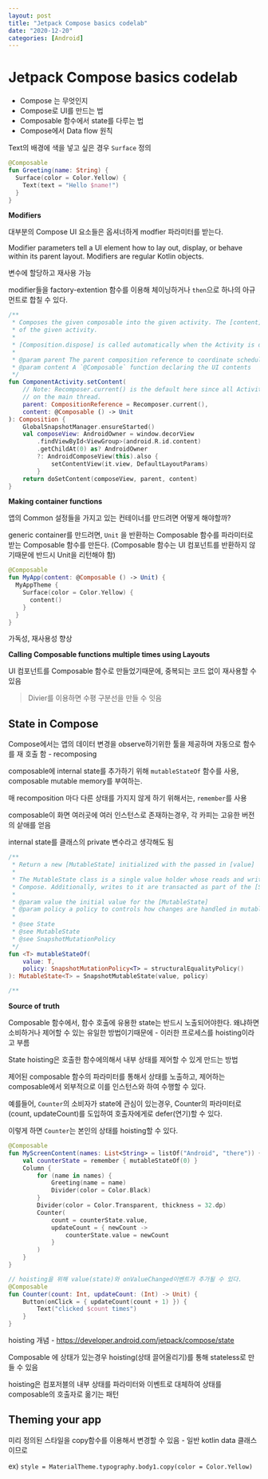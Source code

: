 ```yaml
---
layout: post
title: "Jetpack Compose basics codelab"
date: "2020-12-20"
categories: [Android]
---
```


# Jetpack Compose basics codelab

- Compose 는 무엇인지
- Compose로 UI를 만드는 법
- Composable 함수에서 state를 다루는 법
- Compose에서 Data flow 원칙



Text의 배경에 색을 넣고 싶은 경우 `Surface` 정의

```Kotlin
@Composable
fun Greeting(name: String) {
  Surface(color = Color.Yellow) {
    Text(text = "Hello $name!")
  }
}
```



**Modifiers**

대부분의 Compose UI 요소들은 옵셔너하게 modfier 파라미터를 받는다.

Modifier parameters tell a UI element how to lay out, display, or behave within its parent layout. Modifiers are regular Kotlin objects.

변수에 할당하고 재사용 가능

modifier들을 factory-extention 함수를 이용해 체이닝하거나 `then`으로 하나의 아규먼트로 합칠 수 있다.



```Kotlin
/**
 * Composes the given composable into the given activity. The [content] will become the root view
 * of the given activity.
 *
 * [Composition.dispose] is called automatically when the Activity is destroyed.
 *
 * @param parent The parent composition reference to coordinate scheduling of composition updates
 * @param content A `@Composable` function declaring the UI contents
 */
fun ComponentActivity.setContent(
    // Note: Recomposer.current() is the default here since all Activity view trees are hosted
    // on the main thread.
    parent: CompositionReference = Recomposer.current(),
    content: @Composable () -> Unit
): Composition {
    GlobalSnapshotManager.ensureStarted()
    val composeView: AndroidOwner = window.decorView
        .findViewById<ViewGroup>(android.R.id.content)
        .getChildAt(0) as? AndroidOwner
        ?: AndroidComposeView(this).also {
            setContentView(it.view, DefaultLayoutParams)
        }
    return doSetContent(composeView, parent, content)
}

```



**Making container functions**

앱의 Common 설정들을 가지고 있는 컨테이너를 만드려면 어떻게 해야할까?

generic container를 만드려면, `Unit` 을 반환하는 Composable 함수를 파라미터로 받는 Composable 함수를 만든다. (Composable 함수는 UI 컴포넌트를 반환하지 않기때문에 반드시 Unit을 리턴해야 함)

```kotlin
@Composable
fun MyApp(content: @Composable () -> Unit) {
  MyAppTheme {
    Surface(color = Color.Yellow) {
      content()
    }
  }
}
```

가독성, 재사용성 향상



**Calling Composable functions multiple times using Layouts**

UI 컴포넌트를 Composable 함수로 만들었기때문에, 중복되는 코드 없이 재사용할 수 있음

> Divier를 이용하면 수평 구분선을 만들 수 잇음



## State in Compose

Compose에서는 앱의 데이터 변경을 observe하기위한 툴을 제공하며 자동으로 함수를 재 호출 함 - recomposing

composable에 internal state를 추가하기 위해 `mutableStateOf` 함수를 사용, composable mutable memory를 부여하는.

매 recomposition 마다 다른 상태를 가지지 않게 하기 위해서는, `remember`를 사용

composable이 화면 여러곳에 여러 인스턴스로 존재하는경우, 각 카피는 고유한 버전의 샅애를 얻음

internal state를 클래스의 private 변수라고 생각해도 됨

```kotlin
/**
 * Return a new [MutableState] initialized with the passed in [value]
 *
 * The MutableState class is a single value holder whose reads and writes are observed by
 * Compose. Additionally, writes to it are transacted as part of the [Snapshot] system.
 *
 * @param value the initial value for the [MutableState]
 * @param policy a policy to controls how changes are handled in mutable snapshots.
 *
 * @see State
 * @see MutableState
 * @see SnapshotMutationPolicy
 */
fun <T> mutableStateOf(
    value: T,
    policy: SnapshotMutationPolicy<T> = structuralEqualityPolicy()
): MutableState<T> = SnapshotMutableState(value, policy)

/**
```



**Source of truth**

Composable 함수에서, 함수 호출에 유용한 state는 반드시 노출되어야한다. 왜냐하면 소비하거나 제어할 수 있는 유일한 방법이기때문에 - 이러한 프로세스를 hoisting이라고 부름

State hoisting은 호출한 함수에의해서 내부 상태를 제어할 수 있게 만드는 방법

제어된 composable 함수의 파라미터를 통해서 상태를 노출하고, 제어하는 composable에서 외부적으로 이를 인스턴스와 하여 수행할 수 있다. 

예를들어, `Counter`의 소비자가 state에 관심이 있는경우, Counter의 파라미터로 (count, updateCount)를 도입하여 호출자에게로 defer(연기)할 수 있다.

이렇게 하면 `Counter`는 본인의 상태를 hoisting할 수 있다.

```kotlin
@Composable
fun MyScreenContent(names: List<String> = listOf("Android", "there")) {
    val counterState = remember { mutableStateOf(0) }
    Column {
        for (name in names) {
            Greeting(name = name)
            Divider(color = Color.Black)
        }
        Divider(color = Color.Transparent, thickness = 32.dp)
        Counter(
            count = counterState.value,
            updateCount = { newCount ->
                counterState.value = newCount
            }
        )
    }
}

// hoisting을 위해 value(state)와 onValueChanged이벤트가 추가될 수 있다.
@Composable
fun Counter(count: Int, updateCount: (Int) -> Unit) {
    Button(onClick = { updateCount(count + 1) }) {
        Text("clicked $count times")
    }
}
```

hoisting 개념 - https://developer.android.com/jetpack/compose/state

Composable 에 상태가 있는경우 hoisting(상태 끌어올리기)를 통해 stateless로 만들 수 있음

hoisting은 컴포저블의 내부 상태를 파라미터와 이벤트로 대체하여 상태를 composable의 호출자로 옮기는 패턴



## Theming your app

미리 정의된 스타일을 copy함수를 이용해서 변경할 수 있음 - 일반 kotlin data 클래스 이므로

ex) `style = MaterialTheme.typography.body1.copy(color = Color.Yellow)`